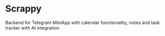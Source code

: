 # Scrappy
Backend for Telegram MiniApp with calendar functionality, notes and task tracker with AI integration
